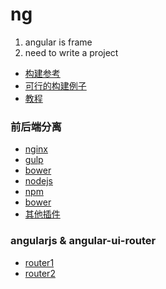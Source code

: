 # ng
1. angular is frame
2. need to write a project
* [构建参考](https://www.ibm.com/developerworks/cn/web/wa-cn-gulpangular/index.html?ca=drs-&utm_source=tuicool&utm_medium=referral)
* [可行的构建例子](https://baijiahao.baidu.com/s?id=1562113919773967&wfr=spider&for=pc)
* [教程](http://www.runoob.com/angularjs/angularjs-tutorial.html)
### 前后端分离
* [nginx](http://www.barretlee.com/blog/2016/11/19/nginx-configuration-start/)
* [gulp](http://www.gulpjs.com.cn/)
* [bower](https://segmentfault.com/a/1190000002971135)
* [nodejs](https://nodejs.org/en/)
* [npm](https://www.npmjs.com/)
* [bower](httP://#/)
* [其他插件](htp://#/)
### angularjs & angular-ui-router
* [router1](http://www.oschina.net/translate/angularjs-multi-step-form-using-ui-router)
* [router2](http://m.blog.csdn.net/xiaofanku/article/details/50932115)

